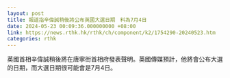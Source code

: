 ```yaml
---
layout: post
title: 報道指辛偉誠稍後將公布英國大選日期　料為7月4日
date: 2024-05-23 00:09:36.000000000 +08:00
link: https://news.rthk.hk/rthk/ch/component/k2/1754290-20240523.htm
categories: rthk
---
```


英國首相辛偉誠稍後將在唐寧街首相府發表聲明。英國傳媒預計，他將會公布大選的日期，而大選日期很可能會是7月4日。
